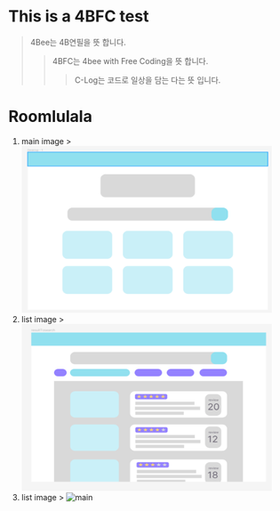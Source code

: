 # This is a 4BFC test
> 4Bee는 4B연필을 뜻 합니다.
>	> 4BFC는 4bee with Free Coding을 뜻 합니다.
>	>	> C-Log는 코드로 일상을 담는 다는 뜻 입니다.

# Roomlulala
1. main image > <img src="./img/main.png" width="450px" height="300px" title="main" alt="main"></img><br/>
2. list image > <img src="./img/list.png" width="450px" height="300px" title="main" alt="main"></img><br/>
3. list image > <img src="./img/info.png" width="450px" height="300px" title="main" alt="main"></img><br/>
